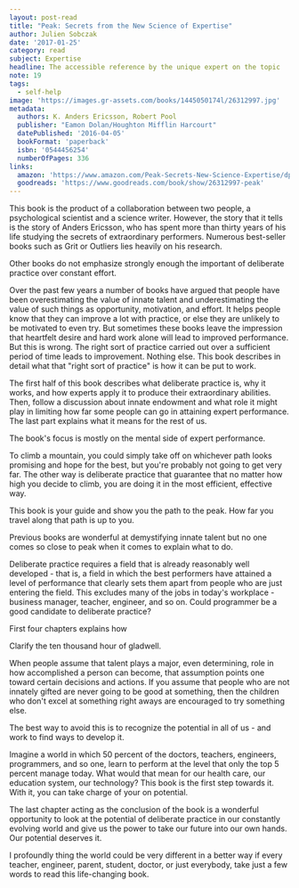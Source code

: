 ```yaml
---
layout: post-read
title: "Peak: Secrets from the New Science of Expertise"
author: Julien Sobczak
date: '2017-01-25'
category: read
subject: Expertise
headline: The accessible reference by the unique expert on the topic
note: 19
tags:
  - self-help
image: 'https://images.gr-assets.com/books/1445050174l/26312997.jpg'
metadata:
  authors: K. Anders Ericsson, Robert Pool
  publisher: "Eamon Dolan/Houghton Mifflin Harcourt"
  datePublished: '2016-04-05'
  bookFormat: 'paperback'
  isbn: '0544456254'
  numberOfPages: 336
links:
  amazon: 'https://www.amazon.com/Peak-Secrets-New-Science-Expertise/dp/0544456238/'
  goodreads: 'https://www.goodreads.com/book/show/26312997-peak'
---
```



This book is the product of a collaboration between two people, a psychological scientist and a science writer. However, the story that it tells is the story of Anders Ericsson, who has spent more than thirty years of his life studying the secrets of extraordinary performers. Numerous best-seller books such as Grit or Outliers lies heavily on his research.

Other books do not emphasize strongly enough the important of deliberate practice over constant effort.

Over the past few years a number of books have argued that people have been overestimating the value of innate talent and underestimating the value of such things as opportunity, motivation, and effort. It helps people know that they can improve a lot with practice, or else they are unlikely to be motivated to even try. But sometimes these books leave the impression that heartfelt desire and hard work alone will lead to improved performance. But this is wrong. The right sort of practice carried out over a sufficient period of time leads to improvement. Nothing else. This book describes in detail what that "right sort of practice" is how it can be put to work.

The first half of this book describes what deliberate practice is, why it works, and how experts apply it to produce their extraordinary abilities. Then, follow a discussion about innate endowment and what role it might play in limiting how far some people can go in attaining expert performance. The last part explains what it means for the rest of us.

The book's focus is mostly on the mental side of expert performance.

To climb a mountain, you could simply take off on whichever path looks promising and hope for the best, but you're probably not going to get very far. The other way is deliberate practice that guarantee that no matter how high you decide to climb, you are doing it in the most efficient, effective way.

This book is your guide and show you the path to the peak. How far you travel along that path is up to you.

Previous books are wonderful at demystifying innate talent but no one comes so close to peak when it comes to explain what to do.

Deliberate practice requires a field that is already reasonably well developed - that is, a field in which the best performers have attained a level of performance that clearly sets them apart from people who are just entering the field. This excludes many of the jobs in today's workplace - business manager, teacher, engineer, and so on. Could programmer be a good candidate to deliberate practice?

First four chapters explains how

Clarify the ten thousand hour of gladwell.

When people assume that talent plays a major, even determining, role in how accomplished a person can become, that assumption points one toward certain decisions and actions. If you assume that people who are not innately gifted are never going to be good at something, then the children who don't excel at something right aways are encouraged to try something else.

The best way to avoid this is to recognize the potential in all of us - and work to find ways to develop it.

Imagine a world in which 50 percent of the doctors, teachers, engineers, programmers, and so one, learn to perform at the level that only the top 5 percent manage today. What would that mean for our health care, our education system, our technology? This book is the first step towards it. With it, you can take charge of your on potential.

The last chapter acting as the conclusion of the book is a wonderful opportunity to look at the potential of deliberate practice in our constantly evolving world and give us the power to take our future into our own hands. Our potential deserves it.

I profoundly thing the world could be very different in a better way if every teacher, engineer, parent, student, doctor, or just everybody, take just a few words to read this life-changing book.
